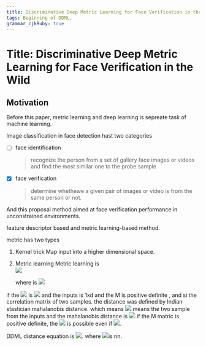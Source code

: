 ```yaml
---
title: Discriminative Deep Metric Learning for Face Verification in the Wild 
tags: Beginning of DDML, 
grammar_cjkRuby: true
---
```



# Title: Discriminative Deep Metric Learning for Face Verification in the Wild
 


## Motivation 
Before this paper, metric learning and deep learning is sepreate task of machine learning.

Image classification in face detection hast two categories 
- [ ] face identification
  > recognize the person from a set of gallery face images or videos and find the most similar one to the probe sample
- [x] face verification
  > determine whethewe a given pair of images or video is from the same person or not.
  
And this proposal method aimed at face verification performance in unconstrained environments.

feature descriptor based and metric learning-based method.

metric has two types 
1. Kernel trick
	Map input into a higher dimensional space.
2. Metric learning 
	Metric learning is  
	<img src="http://latex.codecogs.com/gif.latex?d_M(s_i,x_j)=\sqrt{(x_i-x_j)^TM(x_i-x_j)}"/>
	
	
	where is <img src="http://latex.codecogs.com/gif.latex?M=W^TW"/>

if the <img src="http://latex.codecogs.com/gif.latex?M"/> is <img src="http://latex.codecogs.com/gif.latex?dxd"/> and the inputs is 1xd and the M is positive definite , and si the correlation matrix of two samples.
	the distance was defined by Indian stastician mahalanobis distance. which means 
	<img src="http://latex.codecogs.com/gif.latex?x_1,x_2"/> means the two sample from the inputs 
	and the mahalanobis distance is <img src="http://latex.codecogs.com/gif.latex?D=(x_i-x_j)^T\sigma^{-1}(x_i-x_j)"/>
	if the M matric is positive definite, the <img src="http://latex.codecogs.com/gif.latex?||x-y||_A=0"/> is possible even if <img src="http://latex.codecogs.com/gif.latex?x\neq{y}" />.
	
DDML distance equation is <img src="http://latex.codecogs.com/gif.latex?d^2_f(\mathbf{x}_i-\mathbf{x}_j)=||f(\mathbf{x_i})-f(\mathbf{x_j})||^2_2" />. 
where <img src="http://latex.codecogs.com/gif.latex?f" />is nn.
